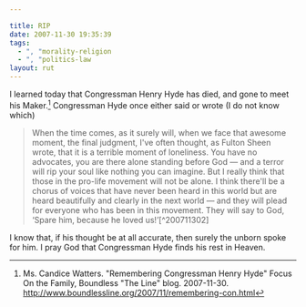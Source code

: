 ```yaml
---

title: RIP
date: 2007-11-30 19:35:39
tags:
  - ", "morality-religion
  - ", "politics-law
layout: rut
---
```


I learned today that Congressman Henry Hyde has died, and gone to meet his Maker.[^200711301]  Congressman Hyde once either said or wrote (I do not know which)

<blockquote markdown="1">When the time comes, as it surely will, when we face that awesome moment, the final judgment, I've often thought, as Fulton Sheen wrote, that it is a terrible moment of loneliness. You have no advocates, you are there alone standing before God — and a terror will rip your soul like nothing you can imagine. But I really think that those in the pro-life movement will not be alone. I think there'll be a chorus of voices that have never been heard in this world but are heard beautifully and clearly in the next world — and they will plead for everyone who has been in this movement. They will say to God, ‘Spare him, because he loved us!’[^200711302]</blockquote>

I know that, if his thought be at all accurate, then surely the unborn spoke for him.  I pray God that Congressman Hyde finds his rest in Heaven.

[^200711301]: Ms. Candice Watters.  "Remembering Congressman Henry Hyde" Focus On the Family, Boundless "The Line" blog.  2007-11-30.  <http://www.boundlessline.org/2007/11/remembering-con.html>
[^200711302]: Quote of the Day from 2007-01-18 <http://www.schierer.org/~luke/log/20070118-1701/quote-of-the-day-11>

